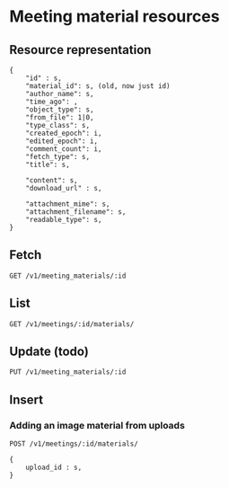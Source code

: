 # Meeting material resources

## Resource representation

    {
        "id" : s,
        "material_id": s, (old, now just id)
        "author_name": s,
        "time_ago": ,
        "object_type": s,
        "from_file": 1|0,
        "type_class": s,
        "created_epoch": i,
        "edited_epoch": i,
        "comment_count": i,
        "fetch_type": s,
        "title": s,

        "content": s,
        "download_url" : s,

        "attachment_mime": s,
        "attachment_filename": s,
        "readable_type": s,
    }

## Fetch

    GET /v1/meeting_materials/:id

## List

    GET /v1/meetings/:id/materials/

## Update (todo)

    PUT /v1/meeting_materials/:id

## Insert

### Adding an image material from uploads

    POST /v1/meetings/:id/materials/

    {
        upload_id : s,
    }
  
